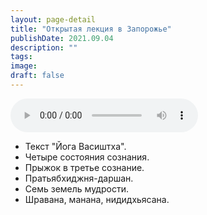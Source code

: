 ```yaml
---
layout: page-detail
title: "Открытая лекция в Запорожье"
publishDate: 2021.09.04
description: ""
tags:
image:
draft: false
---
```


<audio title="2021.09.04 - Открытая лекция в Запорожье.mp3" src="https://filer-api.advayta.org/v1.0/public/files/74117" controls=""></audio>

* Текст "Йога Васиштха".
* Четыре состояния сознания.
* Прыжок в третье сознание.
* Пратьябхиджня-даршан.
* Семь земель мудрости.
* Шравана, манана, нидидхьясана.

  
